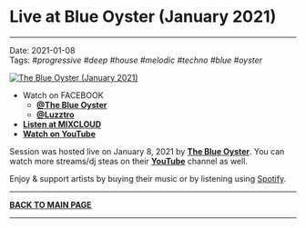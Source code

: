 # Live at Blue Oyster (January 2021)

----

Date: 2021-01-08  
Tags: *#progressive* *#deep* *#house* *#melodic* *#techno* *#blue* *#oyster*
  
[![The Blue Oyster (January 2021)](https://thumbnailer.mixcloud.com/unsafe/300x300/extaudio/2/4/b/f/0621-660e-4a9c-ae35-cc5081be90e0)](https://www.facebook.com/theblueoystertv/videos/221702099632503)  

* Watch on FACEBOOK
  * [**@The Blue Oyster**](https://www.facebook.com/watch/live/?v=221702099632503)
  * [**@Luzztro**](https://www.facebook.com/Luzztro/videos/221702419632471/)
* [**Listen at MIXCLOUD**](https://www.mixcloud.com/progressiveawake/the-blue-oyster-january-2021/)
* [**Watch on YouTube**](https://www.youtube.com/watch?v=aSDdmffHZeQ)

Session was hosted live on January 8, 2021 by [**The Blue Oyster**](https://www.facebook.com/theblueoystertv/). You can watch more streams/dj steas on their [**YouTube**](https://www.youtube.com/channel/UCFjkqsn6LjObwvH7dFMF-Zw) channel as well.

 
Enjoy & support artists by buying their music or by listening using 
[Spotify](https://open.spotify.com/user/hopbit/playlist/2t2d8XXigBzIN9VVOZUTm6?si=Xq1rzbIOSISla_sx27XGnQ).

----

[**BACK TO MAIN PAGE**](../README.md)

---- 
